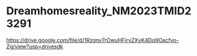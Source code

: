 # Dreamhomesreality_NM2023TMID23291
https://drive.google.com/file/d/1Rzqnv7rOwuHFiryZXvK4Dq9Oacfvo-Zg/view?usp=drivesdk
